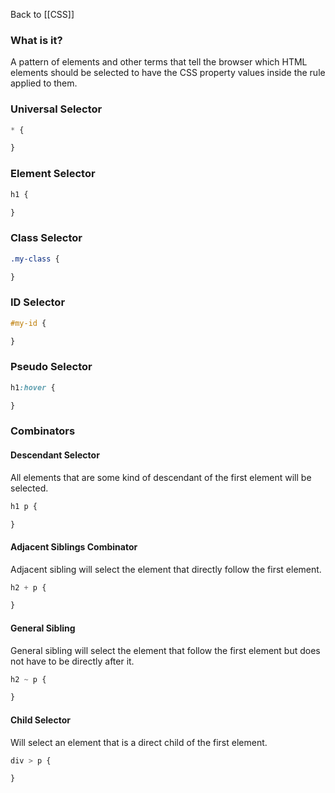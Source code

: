 Back to [[CSS]]

### What is it?
A pattern of elements and other terms that tell the browser which HTML elements should be selected to have the CSS property values inside the rule applied to them.

### Universal Selector

```css
* {

}
```
### Element Selector

```css
h1 {

}
```
### Class Selector

```css
.my-class {

}
```
### ID Selector

```css
#my-id {

}
```
### Pseudo Selector

```css
h1:hover {

}
```

### Combinators

#### Descendant Selector
All elements that are some kind of descendant of the first element will be selected.
```css
h1 p {

}
```

#### Adjacent Siblings Combinator
Adjacent sibling will select the element that directly follow the first element.
```css
h2 + p {

}
```
#### General Sibling
General sibling will select the element that follow the first element but does not have to be directly after it.
```css
h2 ~ p {

}
```

#### Child Selector
Will select an element that is a direct child of the first element.
```css
div > p {

}
```
